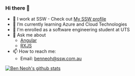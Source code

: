 ### Hi there 👋

- 🔭 I work at SSW - Check out [My SSW profile](https://www.ssw.com.au/people/ben-neoh/)
- 🌱 I’m currently learning Azure and Cloud Technologies
- 🏫 I'm enrolled as a software engineering student at UTS
- 💬 Ask me about
  - [Angular](https://www.ssw.com.au/people/ben-neoh/)
  - [RXJS](https://rxjs.dev/)
- 📫 How to reach me:
  - Email: [benneoh@ssw.com.au](benneoh@ssw.com.au)
    
[![Ben Neoh's github stats](https://github-readme-stats.vercel.app/api?username=ben0189&theme=dark)](https://github.com/ben0189/github-readme-stats)

<!--
**Ben0189/Ben0189** is a ✨ _special_ ✨ repository because its `README.md` (this file) appears on your GitHub profile.

Here are some ideas to get you started:

- 🌱 I’m currently learning ...
- 👯 I’m looking to collaborate on ...
- 🤔 I’m looking for help with ...
- 💬 Ask me about ...
- 📫 How to reach me: ...
- 😄 Pronouns: ...
- ⚡ Fun fact: ...
-->
